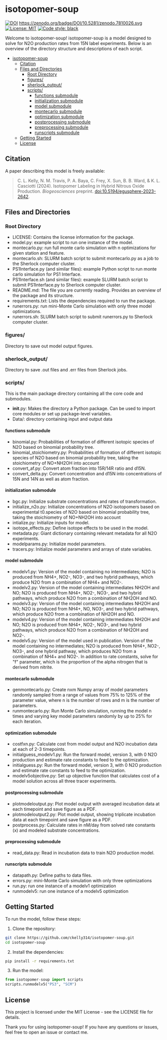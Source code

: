 # isotopomer-soup

[![DOI](https://zenodo.org/badge/DOI/10.5281/zenodo.7810026.svg)](https://doi.org/10.5281/zenodo.7810026)
https://zenodo.org/badge/DOI/10.5281/zenodo.7810026.svg
[![License: MIT](https://img.shields.io/badge/License-MIT-blue.svg)](https://opensource.org/licenses/MIT)
[![Code style: black](https://img.shields.io/badge/code%20style-black-000000.svg)](https://github.com/psf/black)

Welcome to isotopomer-soup! isotopomer-soup is a model designed to solve for N2O production rates from 15N label experiments. Below is an overview of the directory structure and descriptions of each script.

<!-- TOC -->

- [isotopomer-soup](#isotopomer-soup)
    - [Citation](#citation)
    - [Files and Directories](#files-and-directories)
        - [Root Directory](#root-directory)
        - [figures/](#figures)
        - [sherlock_output/](#sherlock_output)
        - [scripts/](#scripts)
            - [functions submodule](#functions-submodule)
            - [initialization submodule](#initialization-submodule)
            - [model submodule](#model-submodule)
            - [montecarlo submodule](#montecarlo-submodule)
            - [optimization submodule](#optimization-submodule)
            - [postprocessing submodule](#postprocessing-submodule)
            - [preprocessing submodule](#preprocessing-submodule)
            - [runscripts submodule](#runscripts-submodule)
    - [Getting Started](#getting-started)
    - [License](#license)

<!-- /TOC -->

## Citation

A paper describing this model is freely available:

> C. L. Kelly, N. M. Travis, P. A. Baya, C. Frey, X. Sun, B. B. Ward, \& K. L. Casciotti (2024).  Isotopomer Labeling in Hybrid Nitrous Oxide Production.  *Biogeosciences* preprint. [doi:10.5194/egusphere-2023-2642](https://doi.org/10.5194/egusphere-2023-2642).


## Files and Directories

### Root Directory
* LICENSE: Contains the license information for the package.
* model.py: example script to run one instance of the model.
* montecarlo.py: run full monte carlo simulation with n optimizations for given station and feature.
* montecarlo.sh: SLURM batch script to submit montecarlo.py as a job to the Sherlock computer cluster.
* PS1Interface.py (and similar files): example Python script to run monte carlo simulation for PS1 Interface.
* PS1Interface.sh (and similar files): example SLURM batch script to submit PS1Interface.py to Sherlock computer cluster.
* README.md: The file you are currently reading. Provides an overview of the package and its structure.
* requirements.txt: Lists the dependencies required to run the package.
* runerrors.py: run mini-Monte Carlo simulation with only three model optimizations.
* runerrors.sh: SLURM batch script to submit runerrors.py to Sherlock computer cluster.

### figures/
Directory to save out model output figures.

### sherlock_output/
Directory to save .out files and .err files from Sherlock jobs.

### scripts/
This is the main package directory containing all the core code and submodules.
* __init__.py: Makes the directory a Python package. Can be used to import core modules or set up package-level variables.
* Data/: directory containing input and output data

#### functions submodule
* binomial.py: Probabilities of formation of different isotopic species of N2O based on binomial probability tree.
* binomial_stoichiometry.py: Probabilities of formation of different isotopic species of N2O based on binomial probability tree, taking the stoichiometry of NO+NH2OH into account
* convert_af.py: Convert atom fraction into 15R/14R ratio and d15N.
* convert_delta.py: Convert concentration and d15N into concentrations of 15N and 14N as well as atom fraction.

#### initialization submodule
* bgc.py: Initialize substrate concentrations and rates of transformation.
* initialize_n2o.py: Initialize concentrations of N2O isotopomers based on experimental t0.species of N2O based on binomial probability tree, taking the stoichiometry of NO+NH2OH into account
* intialize.py: Initialize inputs for model.
* isotope_effects.py: Define isotope effects to be used in the model.
* metadata.py: Giant dictionary containing relevant metadata for all N2O experiments.
* modelparams.py: Initialize model parameters.
* tracers.py: Initialize model parameters and arrays of state variables.

#### model submodule
* modelv1.py: Version of the model containing no intermediates; N2O is produced from NH4+, NO2-, NO3-, and two hybrid pathways, which produce N2O from a combination of NH4+ and NO2-.
* modelv2.py: Version of the model containing intermediates NH2OH and NO; N2O is produced from NH4+, NO2-, NO3-, and two hybrid pathways, which produce N2O from a combination of NH2OH and NO.
* modelv3.py: Version of the model containing intermediates NH2OH and NO; N2O is produced from NH4+, NO, NO3-, and two hybrid pathways, which produce N2O from a combination of NH2OH and NO.
* modelv4.py: Version of the model containing intermediates NH2OH and NO; N2O is produced from NH4+, NO2-, NO3-, and two hybrid pathways, which produce N2O from a combination of NH2OH and NO2-.
* modelv5.py: Version of the model used in publication. Version of the model containing no intermediates; N2O is produced from NH4+, NO2-, NO3-, and one hybrid pathway, which produces N2O from a combination of NH4+ and NO2-. In addition to rate constants, solve for "f" parameter, which is the proportion of the alpha nitrogen that is derived from nitrite.

#### montecarlo submodule
* genmontecarlo.py: Create nxm Numpy array of model parameters randomly sampled from a range of values from 75% to 125% of the parameter value, where n is the number of rows and m is the number of parameters.
* runmontecarlo.py: Run Monte Carlo simulation, running the model n times and varying key model parameters randomly by up to 25% for each iteration.

#### optimization submodule
* costfxn.py: Calculate cost from model output and N2O incubation data at each of 2-3 timepoints.
* initialguess_modelv1.py: Run the forward model, version 3, with 0 N2O production and estimate rate constants to feed to the optimization.
* initialguess.py: Run the forward model, version 3, with 0 N2O production and estimate rate constants to feed to the optimization.
* modelv5objective.py: Set up objective function that calculates cost of a model solution across all three tracer experiments.

#### postprocessing submodule
* plotmodeloutput.py: Plot model output with averaged incubation data at each timepoint and save figure as a PDF.
* plotmodeloutput2.py: Plot model output, showing triplicate incubation data at each timepoint and save figure as a PDF.
* postprocess.py: Calculate rates in nM/day from solved rate constants (x) and modeled substrate concentrations.

#### preprocessing submodule
* read_data.py: Read in incubation data to train N2O production model.

#### runscripts submodule
* datapath.py: Define paths to data files.
* errors.py: mini-Monte Carlo simulation with only three optimizations
* run.py: run one instance of a modelv1 optimization
* runmodelv5: run one instance of a modelv5 optimization

## Getting Started
To run the model, follow these steps:

1. Clone the repository:
```bash
git clone https://github.com/ckelly314/isotopomer-soup.git
cd isotopomer-soup
```

2. Install the dependencies:
```bash
pip install -r requirements.txt
```

3. Run the model:
```python
from isotopomer-soup import scripts
scripts.runmodelv5("PS3", "SCM")
```

## License
This project is licensed under the MIT License - see the LICENSE file for details.

Thank you for using isotopomer-soup! If you have any questions or issues, feel free to open an issue or contact me.
